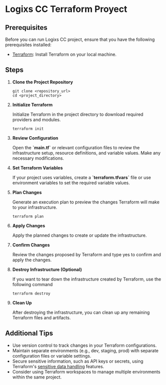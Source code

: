 # Logixs CC Terraform Proyect

## Prerequisites
Before you can run Logixs CC project, ensure that you have the following prerequisites installed:

- [Terraform](https://www.terraform.io/downloads.html): Install Terraform on your local machine.

## Steps

1. **Clone the Project Repository**
   ```shell
   git clone <repository_url>
   cd <project_directory>
   ```

2. **Initialize Terraform**

    Initialize Terraform in the project directory to download required providers and modules.
    ```shell
    terraform init
    ```

3.  **Review Configuration**

    Open the **\`main.tf\`** or relevant configuration files to review the infrastructure setup, resource definitions, and variable values. Make any necessary modifications.

4.  **Set Terraform Variables**

    If your project uses variables, create a **\`terraform.tfvars\`** file or use environment variables to set the required variable values.

5.  **Plan Changes**

    Generate an execution plan to preview the changes Terraform will make to your infrastructure.
    ```shell
    terraform plan
    ```

6.  **Apply Changes**

    Apply the planned changes to create or update the infrastructure.

7.  **Confirm Changes**

    Review the changes proposed by Terraform and type yes to confirm and apply the changes.

8.  **Destroy Infrastructure (Optional)**

    If you want to tear down the infrastructure created by Terraform, use the following command
    ```shell
    terraform destroy
    ```

9.  **Clean Up**

    After destroying the infrastructure, you can clean up any remaining Terraform files and artifacts.


## Additional Tips
* Use version control to track changes in your Terraform configurations.
* Maintain separate environments (e.g., dev, staging, prod) with separate configuration files or variable settings.
* Secure sensitive information, such as API keys or secrets, using Terraform's [sensitive data handling](https://developer.hashicorp.com/terraform/language/values/variables#sensitive-flag) features.
* Consider using Terraform workspaces to manage multiple environments within the same project.